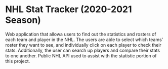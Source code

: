 # NHL Stat Tracker (2020-2021 Season)

Web application that allowa users to find out the statistics and rosters of each team and player in the NHL. The users are able to select which teams’ roster they want to see, and individually click on each player to check their stats. Additionally, the user can search up players and compare their stats to one another. Public NHL API used to assist with the statistic portion of this project.
